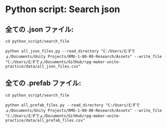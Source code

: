 # Python script: Search json

## 全ての .json ファイル:  

```shell
cd python_script/search_file

python all_json_files.py --read_directory "C:/Users/むずでょ/Documents/Unity Projects/RMU-1-00-00-Research/Assets" --write_file "C:/Users/むずでょ/Documents/GitHub/rpg-maker-unite-practice/data/all_json_files.csv"
```

## 全ての .prefab ファイル:  

```shell
cd python_script/search_file

python all_prefab_files.py --read_directory "C:/Users/むずでょ/Documents/Unity Projects/RMU-1-00-00-Research/Assets" --write_file "C:/Users/むずでょ/Documents/GitHub/rpg-maker-unite-practice/data/all_prefab_files.csv"
```
